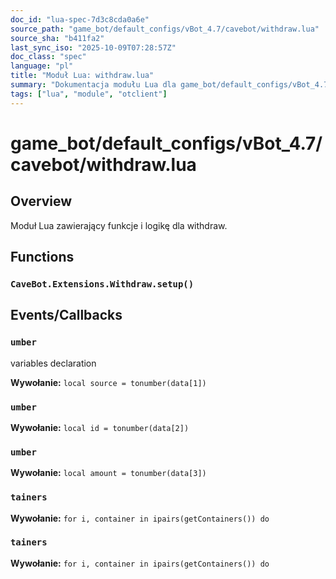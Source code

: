 ```yaml
---
doc_id: "lua-spec-7d3c8cda0a6e"
source_path: "game_bot/default_configs/vBot_4.7/cavebot/withdraw.lua"
source_sha: "b411fa2"
last_sync_iso: "2025-10-09T07:28:57Z"
doc_class: "spec"
language: "pl"
title: "Moduł Lua: withdraw.lua"
summary: "Dokumentacja modułu Lua dla game_bot/default_configs/vBot_4.7/cavebot/withdraw.lua"
tags: ["lua", "module", "otclient"]
---
```


# game_bot/default_configs/vBot_4.7/cavebot/withdraw.lua

## Overview

Moduł Lua zawierający funkcje i logikę dla withdraw.

## Functions

### `CaveBot.Extensions.Withdraw.setup()`

## Events/Callbacks

### `umber`

variables declaration

**Wywołanie:** `local source = tonumber(data[1])`

### `umber`

**Wywołanie:** `local id = tonumber(data[2])`

### `umber`

**Wywołanie:** `local amount = tonumber(data[3])`

### `tainers`

**Wywołanie:** `for i, container in ipairs(getContainers()) do`

### `tainers`

**Wywołanie:** `for i, container in ipairs(getContainers()) do`
